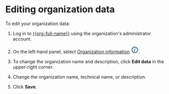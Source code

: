 # Editing organization data

To edit your organization data:

1. Log in to [{{org-full-name}}]({{link-org-main}}) using the organization's administrator account.

1. On the left-hand panel, select [Organization information]({{link-org-settings}}) ![icon-settings](../_assets/organization/icon-settings.png).

1. To change the organization name and description, click **Edit data** in the upper-right corner.

1. Change the organization name, technical name, or description.

1. Click **Save**.

